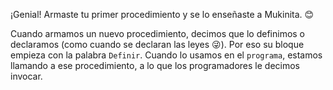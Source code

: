 ¡Genial! Armaste tu primer procedimiento y se lo enseñaste a Mukinita. :blush:

Cuando armamos un nuevo procedimiento, decimos que lo definimos o declaramos (como cuando se declaran las leyes :stuck_out_tongue_winking_eye:). Por eso su bloque empieza con la palabra `Definir`. Cuando lo usamos en el `programa`, estamos llamando a ese procedimiento, a lo que los programadores le decimos invocar. 